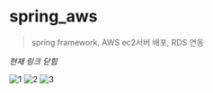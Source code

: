 # spring_aws
> spring framework, AWS ec2서버 배포, RDS 연동

*현재 링크 닫힘* 

![1](https://user-images.githubusercontent.com/74246386/116036166-3a1f3000-a6a1-11eb-8c3f-4f9600f70159.jpg)
![2](https://user-images.githubusercontent.com/74246386/116036290-68047480-a6a1-11eb-8240-5cdd5175b5d6.jpg)
![3](https://user-images.githubusercontent.com/74246386/116036367-87030680-a6a1-11eb-8e8f-b32005815f72.jpg)
